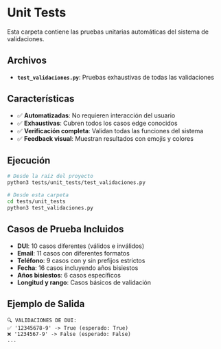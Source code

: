 # Unit Tests

Esta carpeta contiene las pruebas unitarias automáticas del sistema de validaciones.

## Archivos

- **`test_validaciones.py`**: Pruebas exhaustivas de todas las validaciones

## Características

- ✅ **Automatizadas**: No requieren interacción del usuario
- ✅ **Exhaustivas**: Cubren todos los casos edge conocidos
- ✅ **Verificación completa**: Validan todas las funciones del sistema
- ✅ **Feedback visual**: Muestran resultados con emojis y colores

## Ejecución

```bash
# Desde la raíz del proyecto
python3 tests/unit_tests/test_validaciones.py

# Desde esta carpeta
cd tests/unit_tests
python3 test_validaciones.py
```

## Casos de Prueba Incluidos

- **DUI**: 10 casos diferentes (válidos e inválidos)
- **Email**: 11 casos con diferentes formatos
- **Teléfono**: 9 casos con y sin prefijos estrictos
- **Fecha**: 16 casos incluyendo años bisiestos
- **Años bisiestos**: 6 casos específicos
- **Longitud y rango**: Casos básicos de validación

## Ejemplo de Salida

```
🔍 VALIDACIONES DE DUI:
✅ '12345678-9' -> True (esperado: True)
❌ '1234567-9' -> False (esperado: False)
...
```
